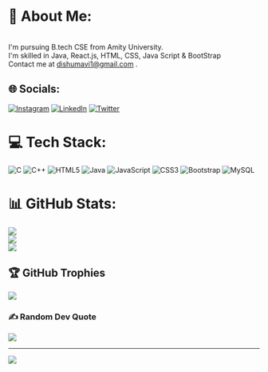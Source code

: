 # 💫 About Me:
<br>I'm pursuing B.tech CSE from Amity University.<br>I'm skilled in Java, React.js, HTML, CSS, Java Script & BootStrap <br>Contact me at dishumavi1@gmail.com .


## 🌐 Socials:
[![Instagram](https://img.shields.io/badge/Instagram-%23E4405F.svg?logo=Instagram&logoColor=white)](https://instagram.com/maavi004) [![LinkedIn](https://img.shields.io/badge/LinkedIn-%230077B5.svg?logo=linkedin&logoColor=white)](https://linkedin.com/in/dishu-mavi) [![Twitter](https://img.shields.io/badge/Twitter-%231DA1F2.svg?logo=Twitter&logoColor=white)](https://twitter.com/mavi_dishu) 

# 💻 Tech Stack:
![C](https://img.shields.io/badge/c-%2300599C.svg?style=for-the-badge&logo=c&logoColor=white) ![C++](https://img.shields.io/badge/c++-%2300599C.svg?style=for-the-badge&logo=c%2B%2B&logoColor=white) ![HTML5](https://img.shields.io/badge/html5-%23E34F26.svg?style=for-the-badge&logo=html5&logoColor=white) ![Java](https://img.shields.io/badge/java-%23ED8B00.svg?style=for-the-badge&logo=openjdk&logoColor=white) ![JavaScript](https://img.shields.io/badge/javascript-%23323330.svg?style=for-the-badge&logo=javascript&logoColor=%23F7DF1E) ![CSS3](https://img.shields.io/badge/css3-%231572B6.svg?style=for-the-badge&logo=css3&logoColor=white) ![Bootstrap](https://img.shields.io/badge/bootstrap-%238511FA.svg?style=for-the-badge&logo=bootstrap&logoColor=white) ![MySQL](https://img.shields.io/badge/mysql-%2300000f.svg?style=for-the-badge&logo=mysql&logoColor=white)
# 📊 GitHub Stats:
![](https://github-readme-stats.vercel.app/api?username=mavidishu&theme=default&hide_border=false&include_all_commits=true&count_private=true)<br/>
![](https://github-readme-streak-stats.herokuapp.com/?user=mavidishu&theme=default&hide_border=false)<br/>
![](https://github-readme-stats.vercel.app/api/top-langs/?username=mavidishu&theme=default&hide_border=false&include_all_commits=true&count_private=true&layout=compact)

## 🏆 GitHub Trophies
![](https://github-profile-trophy.vercel.app/?username=mavidishu&theme=flat&no-frame=false&no-bg=false&margin-w=4)

### ✍️ Random Dev Quote
![](https://quotes-github-readme.vercel.app/api?type=horizontal&theme=tokyonight)

---
[![](https://visitcount.itsvg.in/api?id=mavidishu&icon=0&color=0)](https://visitcount.itsvg.in)
